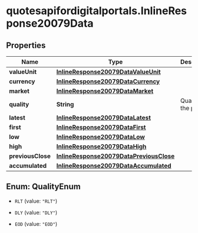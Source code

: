 # quotesapifordigitalportals.InlineResponse20079Data

## Properties

Name | Type | Description | Notes
------------ | ------------- | ------------- | -------------
**valueUnit** | [**InlineResponse20079DataValueUnit**](InlineResponse20079DataValueUnit.md) |  | [optional] 
**currency** | [**InlineResponse20079DataCurrency**](InlineResponse20079DataCurrency.md) |  | [optional] 
**market** | [**InlineResponse20079DataMarket**](InlineResponse20079DataMarket.md) |  | [optional] 
**quality** | **String** | Quality of the price. | [optional] 
**latest** | [**InlineResponse20079DataLatest**](InlineResponse20079DataLatest.md) |  | [optional] 
**first** | [**InlineResponse20079DataFirst**](InlineResponse20079DataFirst.md) |  | [optional] 
**low** | [**InlineResponse20079DataLow**](InlineResponse20079DataLow.md) |  | [optional] 
**high** | [**InlineResponse20079DataHigh**](InlineResponse20079DataHigh.md) |  | [optional] 
**previousClose** | [**InlineResponse20079DataPreviousClose**](InlineResponse20079DataPreviousClose.md) |  | [optional] 
**accumulated** | [**InlineResponse20079DataAccumulated**](InlineResponse20079DataAccumulated.md) |  | [optional] 



## Enum: QualityEnum


* `RLT` (value: `"RLT"`)

* `DLY` (value: `"DLY"`)

* `EOD` (value: `"EOD"`)




